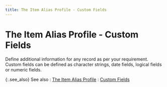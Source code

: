 ```yaml
---
title: The Item Alias Profile - Custom Fields
---
```


# The Item Alias Profile - Custom Fields


Define additional information for any record as per your requirement.  Custom fields can be defined as character strings, date fields, logical  fields or numeric fields.


{:.see_also}
See also
: [The Item Alias  Profile]({{site.mi_baseurl}}/item-alias/item_alias_profile.html)
: [Custom  Fields]({{site.sc_chm}}/options/miscellaneous-set-up/custom-fields/custom_fields_setupco.html)
